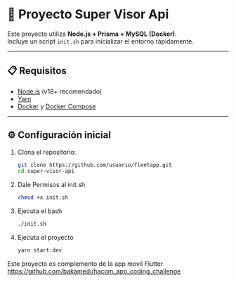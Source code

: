 # 🚀 Proyecto Super Visor Api

Este proyecto utiliza **Node.js + Prisma + MySQL (Docker)**.  
Incluye un script `init.sh` para inicializar el entorno rápidamente.

---

## 📋 Requisitos

- [Node.js](https://nodejs.org/) (v18+ recomendado)
- [Yarn](https://yarnpkg.com/)
- [Docker](https://www.docker.com/) y [Docker Compose](https://docs.docker.com/compose/)

---

## ⚙️ Configuración inicial

1. Clona el repositorio:
   ```bash
   git clone https://github.com/usuario/fleetapp.git
   cd super-visor-api
2. Dale Permisos al init.sh
    ```bash
    chmod +x init.sh
3. Ejecuta el bash
    ```bash
    ./init.sh
4. Ejecuta el proyecto
    ```bash
    yarn start:dev
Este proyecto es complemento de la app movil Flutter
https://github.com/bakamedi/hacom_app_coding_challenge
